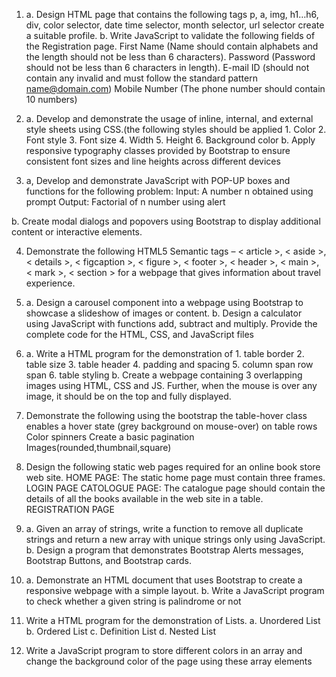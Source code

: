 1. a. Design HTML page that contains the following tags p, a, img, h1…h6, div, color selector, date time selector, month selector, url selector create a suitable profile.
b. Write JavaScript to validate the following fields of the Registration page.
 First Name (Name should contain alphabets and the length should not be less than 6 characters).
 Password (Password should not be less than 6 characters in length).
 E-mail ID (should not contain any invalid and must follow the standard pattern name@domain.com)
 Mobile Number (The phone number should contain 10 numbers)

2. a. Develop and demonstrate the usage of inline, internal, and external style sheets using CSS.(the following styles should be applied 1. Color 2. Font style 3. Font size 4. Width 5. Height 6. Background color
b. Apply responsive typography classes provided by Bootstrap to ensure consistent font sizes and line heights across different devices

3. a, Develop and demonstrate JavaScript with POP-UP boxes and functions for the following problem:
   Input: A number n obtained using prompt 
   Output: Factorial of n number using alert

b. Create modal dialogs and popovers using Bootstrap to display additional content or interactive elements.

4. Demonstrate the following HTML5 Semantic tags – < article >, < aside >, < details >, < figcaption >, < figure >, < footer >, < header >, < main >, < mark >, < section > for a webpage that gives information about travel experience.

5. a. Design a carousel component into a webpage using Bootstrap to showcase a slideshow of images or content.
b. Design a calculator using JavaScript with functions add, subtract and multiply. Provide the complete code for the HTML, CSS, and JavaScript files

6. a. Write a HTML program for the demonstration of 1. table border 2. table size 3. table header 4. padding and spacing 5. column span row span 6. table styling
b. Create a webpage containing 3 overlapping images using HTML, CSS and JS. Further, when the mouse is over any image, it should be on the top and fully displayed.


7. Demonstrate the following using the bootstrap 
 the table-hover class enables a hover state (grey background on mouse-over) on table rows
 Color spinners
 Create a basic pagination
 Images(rounded,thumbnail,square)

8. Design the following static web pages required for an online book store web site.
HOME PAGE: The static home page must contain three frames.
LOGIN PAGE
CATOLOGUE PAGE: The catalogue page should contain the details of all the books available in the web site in a table.
REGISTRATION PAGE

9. a. Given an array of strings, write a function to remove all duplicate strings and return a new array with unique strings only using JavaScript.
b. Design a program that demonstrates Bootstrap Alerts messages, Bootstrap Buttons, and Bootstrap cards.


10. a. Demonstrate an HTML document that uses Bootstrap to create a responsive webpage with a simple layout.
b. Write a JavaScript program to check whether a given string is palindrome or not

11. Write a HTML program for the demonstration of Lists. a. Unordered List b. Ordered List c. Definition List d. Nested List 

12. Write a JavaScript program to store different colors in an array and change the background color of the page using these array elements

